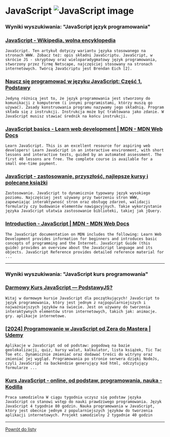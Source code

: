 # JavaScript ![JavaScript image](https://www.tiobe.com/wp-content/themes/tiobe/tiobe-index/images/JavaScript.png)

### Wyniki wyszukiwania: "JavaScript język programowania" 

### [JavaScript - Wikipedia, wolna encyklopedia](https://pl.wikipedia.org/wiki/JavaScript) 

    JavaScript. Ten artykuł dotyczy wariantu języka stosowanego na stronach WWW. Zobacz też: opis składni JavaScriptu. JavaScript, w skrócie JS - skryptowy oraz wieloparadygmatowy język programowania, stworzony przez firmę Netscape, najczęściej stosowany na stronach internetowych. Twórcą JavaScriptu jest Brendan Eich [2].




### [Naucz się programować w języku JavaScript: Część 1, Podstawy](https://code.tutsplus.com/pl/learn-computer-science-with-javascript-part-1-basics--cms-29315t) 

    Jedyną różnicą jest to, że język programowania jest stworzony do komunikacji z komputerem (i innymi programistami, którzy muszą go używać). Zasady konstruowania programu nazywamy jego składnią. Program składa się z instrukcji. Instrukcja może być traktowana jako zdanie. W JavaScript musisz stawiać średnik na końcu instrukcji.




### [JavaScript basics - Learn web development | MDN - MDN Web Docs](https://developer.mozilla.org/pl/docs/Learn/Getting_started_with_the_web/JavaScript_basics) 

    Learn JavaScript. This is an excellent resource for aspiring web developers! Learn JavaScript in an interactive environment, with short lessons and interactive tests, guided by an automated assessment. The first 40 lessons are free. The complete course is available for a small one-time payment.




### [JavaScript - zastosowanie, przyszłość, najlepsze kursy i polecane książki](https://jaki-jezyk-programowania.pl/technologie/javascript/) 

    Zastosowanie. JavaScript to dynamicznie typowany język wysokiego poziomu. Najczęściej jest używany przy tworzeniu stron WWW, zapewniając interaktywność stron oraz obsługę zdarzeń, walidacji formularzy czy budowanie elementów nawigacyjnych. Takie wykorzystanie języka JavaScript ułatwia zastosowanie biblioteki, takiej jak jQuery.




### [Introduction - JavaScript | MDN - MDN Web Docs](https://developer.mozilla.org/pl/docs/Web/JavaScript/Guide/Introduction) 

    The JavaScript documentation on MDN includes the following: Learn Web Development provides information for beginners and introduces basic concepts of programming and the Internet. JavaScript Guide (this guide) provides an overview about the JavaScript language and its objects. JavaScript Reference provides detailed reference material for ...






---

### Wyniki wyszukiwania: "JavaScript kurs programowania" 

### [Darmowy Kurs JavaScript — PodstawyJS?](https://podstawyjs.pl/) 

    Witaj w darmowym kursie JavaScript dla początkujących! JavaScript to język programowania, który jest jednym z najpopularniejszych i najważniejszych języków na świecie. Jest on używany do tworzenia interaktywnych elementów stron internetowych, takich jak: animacje. gry. aplikacje internetowe.




### [[2024] Programowanie w JavaScript od Zera do Mastera | Udemy](https://www.udemy.com/course/kurs-programowanie-w-javascript-od-zera-do-mastera/) 

    Aplikacje w JavaScript od od podstaw: pogodową na bazie geolokalizacji, quiz, kursy walut, kalkulator, lista książek, Tic Tac Toe etc. Dynamicznie zmieniać oraz dodawać treści do witryny oraz zmieniać jej wygląd. Programowania po stronie serwera dzięki NodeJs, czyli JavaScript na backendzie generujący kod html, odczytujący formularze ...




### [Kurs JavaScript - online, od podstaw, programowania, nauka - Kodilla](https://kodilla.com/pl/kurs-javascript) 

    Praca samodzielna W ciągu tygodnia uczysz się podstaw języka JavaScript co stanowi wstęp do nauki prawdziwego programowania. Język JavaScript 4 tygodnie 80 godzin. Nauka programowania w JavaScript, który jest obecnie jednym z popularniejszych języków do tworzenia aplikacji internetowych. Projekt samodzielny 2 tygodnie 40 godzin






---

 [Powrót do listy](../top20.md)